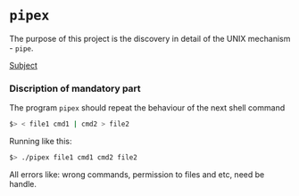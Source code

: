# `pipex`

The purpose of this project is the discovery in detail of the UNIX mechanism - `pipe`.

[Subject](en.subject.pdf)

### Discription of mandatory part
The program `pipex` should repeat the behaviour of the next shell command
```bash
$> < file1 cmd1 | cmd2 > file2
```
Running like this:
```bash
$> ./pipex file1 cmd1 cmd2 file2
```
All errors like: wrong commands,  permission to files and etc, need be handle.



